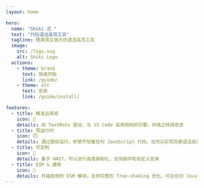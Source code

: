 ```yaml
---
layout: home

hero:
  name: "Shiki 式 "
  text: "代码语法高亮工具"
  tagline: 既美观又强大的语法高亮工具
  image:
    src: /logo.svg
    alt: Shiki Logo
  actions:
    - theme: brand
      text: 快速开始
      link: /guide/
    - theme: alt
      text: 安装
      link: /guide/install/

features:
  - title: 精准且美观
    icon: 🌈
    details: 由 TextMate 驱动，与 VS Code 采用相同的引擎，并随之持续改进
  - title: 零运行时
    icon: ⏱️
    details: 通过提前运行，即使不加载任何 JavaScript 代码，也可以实现完美语法高亮
  - title: 可定制
    icon: 🧩
    details: 基于 HAST，可以进行高度客制化，支持插件和自定义变换
  - title: ESM & 通用
    icon: 🎄
    details: 开箱即用的 ESM 模块，支持完整的 Tree-shaking 优化，可在任何 JavaScript 运行时环境，包括浏览器、Node.js、Cloudflare Workers 等中轻松使用
---
```


<HomeDemo />
